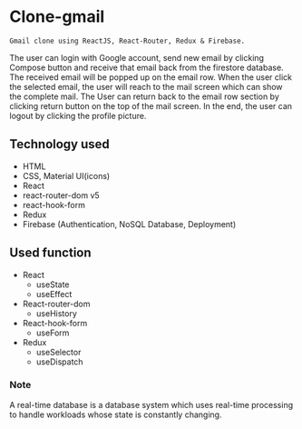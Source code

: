 # Clone-gmail

`Gmail clone using ReactJS, React-Router, Redux & Firebase.`

The user can login with Google account, send new email by clicking Compose button and receive that email back from the firestore database.
The received email will be popped up on the email row. When the user click the selected email, the user will reach to the mail screen which can show the complete mail.
The User can return back to the email row section by clicking return button on the top of the mail screen.
In the end, the user can logout by clicking the profile picture.

## Technology used

- HTML
- CSS, Material UI(icons)
- React
- react-router-dom v5
- react-hook-form
- Redux
- Firebase (Authentication, NoSQL Database, Deployment)

## Used function

- React
  - useState
  - useEffect
- React-router-dom
  - useHistory
- React-hook-form
  - useForm
- Redux
  - useSelector
  - useDispatch

### Note

A real-time database is a database system which uses real-time processing to handle workloads whose state is constantly changing.
